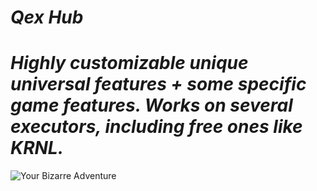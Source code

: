 # ***Qex Hub***
# *Highly customizable unique universal features + some specific game features. Works on several executors, including free ones like KRNL.*

![Your Bizarre Adventure](https://cdn.discordapp.com/attachments/718266066232672309/981621132186759218/unknown.png)
